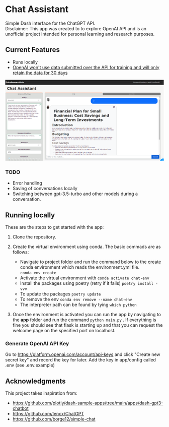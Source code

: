 # Chat Assistant
Simple Dash interface for the ChatGPT API.  
Disclaimer: This app was created to to explore OpenAI API and is an unofficial project intended for personal learning and research purposes.  
## Current Features
* Runs locally
* [OpenAI won't use data submitted over the API for training and will only retain the data for 30 days](https://platform.openai.com/docs/guides/chat/faq)

![Alt text](/screenshots/app_img.png?raw=true)

### TODO

* Error handling
* Saving of conversations locally
* Switching between gpt-3.5-turbo and other models during a conversation.

## Running locally

These are the steps to get started with the app:
1. Clone the repository.
2. Create the virtual environment using conda. The basic commads are as follows: 
    * Navigate to project folder and run the command below to the create conda environment which reads the environment.yml file.  
    ``` conda env create ```  
    * Activate the virtual environment  with
    ```conda activate chat-env```
    * Install the packages using poetry (retry if it fails)
    ``` poetry install -vvv  ```
    * To update the packages 
   ``` poetry update ```
    * To remove the env
   ``` conda env remove --name chat-env ```
   * The interpreter path can be found by tying  ```which python```

3. Once the environment is activated you can run the app by navigating to the **app** folder and run the command ```python main.py``` . If everything is fine you should see that flask is starting up and that you can request the welcome page on the specified port on localhost.  


### Generate OpenAI API Key

Go to https://platform.openai.com/account/api-keys and click "Create new secret key" and record the key for later.
Add the key in app/config called .env (see .env.example)

## Acknowledgments
This project takes inspiration from:  

* https://github.com/plotly/dash-sample-apps/tree/main/apps/dash-gpt3-chatbot
* https://github.com/lencx/ChatGPT
* https://github.com/borge12/simple-chat
